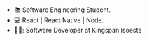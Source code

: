 - :books: Software Engineering Student.
- :computer: React | React Native | Node.
- 👨‍💻: Software Developer at Kingspan Isoeste
